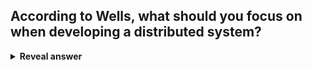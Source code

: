 ## According to Wells, what should you focus on when developing a distributed system?
<details>
<summary><b>Reveal answer</b></summary>
- Resillience<br>- Redundancy
</details>
